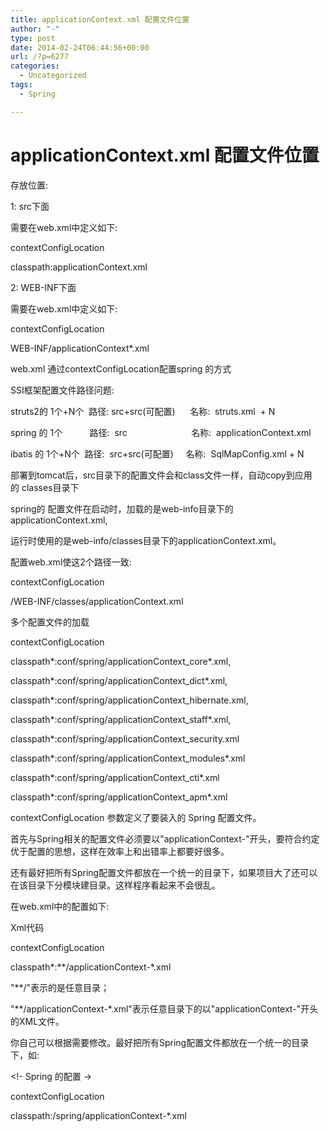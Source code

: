 ```yaml
---
title: applicationContext.xml 配置文件位置
author: "-"
type: post
date: 2014-02-24T06:44:56+00:00
url: /?p=6277
categories:
  - Uncategorized
tags:
  - Spring

---
```

# applicationContext.xml 配置文件位置
存放位置: 
  
1: src下面
  
需要在web.xml中定义如下: 
  
<context-param>
  
<param-name>contextConfigLocation</param-name>
  
<param-value>classpath:applicationContext.xml</param-value>
  
</context-param>

2: WEB-INF下面
  
需要在web.xml中定义如下: 
  
<context-param>
  
<param-name>contextConfigLocation</param-name>
  
<param-value>WEB-INF/applicationContext*.xml</param-value>
  
</context-param>

web.xml 通过contextConfigLocation配置spring 的方式
  
SSI框架配置文件路径问题: 

struts2的 1个+N个  路径: src+src(可配置)      名称:  struts.xml  + N
  
spring 的 1个           路径:  src                          名称:  applicationContext.xml
  
ibatis 的 1个+N个  路径:  src+src(可配置)     名称:  SqlMapConfig.xml + N

部署到tomcat后，src目录下的配置文件会和class文件一样，自动copy到应用的 classes目录下

spring的 配置文件在启动时，加载的是web-info目录下的applicationContext.xml,
  
运行时使用的是web-info/classes目录下的applicationContext.xml。

配置web.xml使这2个路径一致: 

<context-param>
  
<param-name>contextConfigLocation</param-name>
  
<param-value>/WEB-INF/classes/applicationContext.xml</param-value>
  
</context-param>

多个配置文件的加载
  
<context-param>
  
<param-name>contextConfigLocation</param-name>
  
<param-value>
  
classpath\*:conf/spring/applicationContext_core\*.xml,
  
classpath\*:conf/spring/applicationContext_dict\*.xml,
  
classpath*:conf/spring/applicationContext_hibernate.xml,
  
classpath\*:conf/spring/applicationContext_staff\*.xml,
  
classpath*:conf/spring/applicationContext_security.xml
  
classpath\*:conf/spring/applicationContext_modules\*.xml
  
classpath\*:conf/spring/applicationContext_cti\*.xml
  
classpath\*:conf/spring/applicationContext_apm\*.xml
  
</param-value>
  
</context-param>

contextConfigLocation 参数定义了要装入的 Spring 配置文件。

首先与Spring相关的配置文件必须要以"applicationContext-"开头，要符合约定优于配置的思想，这样在效率上和出错率上都要好很多。
  
还有最好把所有Spring配置文件都放在一个统一的目录下，如果项目大了还可以在该目录下分模块建目录。这样程序看起来不会很乱。
  
在web.xml中的配置如下: 
  
Xml代码
  
<context-param>
  
<param-name>contextConfigLocation</param-name>
  
<param-value>classpath\*:\**/applicationContext-\*.xml</param-value>
  
</context-param>

"**/"表示的是任意目录；
  
"**/applicationContext-\*.xml"表示任意目录下的以"applicationContext-"开头的XML文件。
  
你自己可以根据需要修改。最好把所有Spring配置文件都放在一个统一的目录下，如: 

<!- Spring 的配置 ->
  
<context-param>
  
<param-name>contextConfigLocation</param-name>
  
<param-value>classpath:/spring/applicationContext-*.xml</param-value>
  
</context-param>